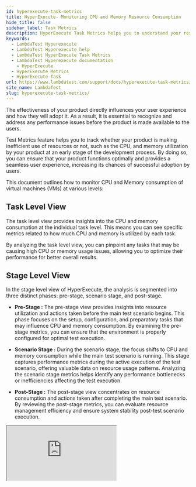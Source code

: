 ```yaml
---
id: hyperexecute-task-metrics
title: HyperExecute- Monitoring CPU and Memory Resource Consumption
hide_title: false
sidebar_label: Task Metrics
description: HyperExecute Task Metrics helps you to understand your resource utilization for different stages of test execution.
keywords:
  - LambdaTest Hyperexecute
  - LambdaTest Hyperexecute help
  - LambdaTest HyperExecute Task Metrics
  - LambdaTest Hyperexecute documentation
    - HyperExecute
  - HyperExecute Metrics
  - HyperExecute Task
url: https://www.lambdatest.com/support/docs/hyperexecute-task-metrics/
site_name: LambdaTest
slug: hyperexecute-task-metrics/
---
```


<script type="application/ld+json"
      dangerouslySetInnerHTML={{ __html: JSON.stringify({
       "@context": "https://schema.org",
        "@type": "BreadcrumbList",
        "itemListElement": [{
          "@type": "ListItem",
          "position": 1,
          "name": "Home",
          "item": "https://www.lambdatest.com"
        },{
          "@type": "ListItem",
          "position": 2,
          "name": "Support",
          "item": "https://www.lambdatest.com/support/docs/"
        },{
          "@type": "ListItem",
          "position": 3,
          "name": "HyperExecute Metrics",
          "item": "https://www.lambdatest.com/support/docs/hyperexecute-task-metrics/"
        }]
      })
    }}
></script>
The effectiveness of your product directly influences your user experience and how they will adopt it. As a result, it is essential to recognize and address any performance issues before the product is made available to the users.

Test Metrics feature helps you to track whether your product is making inefficient use of resources or not, such as the CPU, and memory utilization by your product at an early stage of the development process. By doing so, you can ensure that your product functions optimally and provides a seamless user experience, increasing its chances of successful adoption by users.

This document outlines how to monitor CPU and Memory consumption of virtual machines (VMs) at various levels:

## Task Level View

The task level view provides insights into the CPU and memory consumption at the individual task level. This means you can see specific metrics related to how much CPU and memory is utilized by each task.

By analyzing the task level view, you can pinpoint any tasks that may be causing high CPU or memory usage issues, allowing you to optimize their performance for better overall results.

## Stage Level View

In the stage level view of HyperExecute, the analysis is segmented into three distinct phases: pre-stage, scenario stage, and post-stage.

- **Pre-Stage :** The pre-stage view provides insights into resource utilization and actions taken before the main test scenario begins. This phase focuses on the setup, configuration, and preparatory tasks that may influence CPU and memory consumption. By examining the pre-stage metrics, you can ensure that the environment is properly configured for optimal test execution.

- **Scenario Stage :** During the scenario stage, the focus shifts to CPU and memory consumption while the main test scenario is running. This stage captures performance metrics during the active execution of the test scenario, offering valuable data on resource usage patterns. Analyzing the scenario stage metrics helps identify any performance bottlenecks or inefficiencies affecting the test execution.

- **Post-Stage :** The post-stage view concentrates on resource consumption and actions taken after completing the main test scenario. By reviewing the post-stage metrics, you can evaluate resource management efficiency and ensure system stability post-test scenario execution.

<div className="storylane-iframe">
  <script async src="https://js.storylane.io/js/v2/storylane.js"></script>
  <div className="sl-embed">
    <iframe loading="lazy" className="sl-demo" src="https://app.storylane.io/demo/ujyqd8y01zch?embed=inline" name="sl-embed" allow="fullscreen" allowfullscreen></iframe>
  </div>
</div>


